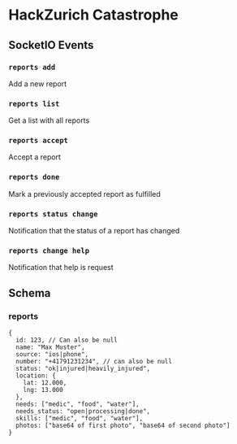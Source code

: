 # HackZurich Catastrophe

## SocketIO Events
### ```reports add```
Add a new report

### ```reports list```
Get a list with all reports

### ```reports accept```
Accept a report

### ```reports done```
Mark a previously accepted report as fulfilled

### ```reports status change```
Notification that the status of a report has changed

### ```reports change help```
Notification that help is request

## Schema
### reports
```
{
  id: 123, // Can also be null
  name: "Max Muster",
  source: "ios|phone",
  number: "+41791231234", // can also be null
  status: "ok|injured|heavily_injured",
  location: {
    lat: 12.000,
    lng: 13.000
  },
  needs: ["medic", "food", "water"],
  needs_status: "open|processing|done",
  skills: ["medic", "food", "water"],
  photos: ["base64 of first photo", "base64 of second photo"]
}
```
